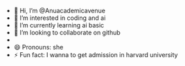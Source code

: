 - 👋 Hi, I’m @Anuacademicavenue
- 👀 I’m interested in coding and ai
- 🌱 I’m currently learning ai basic 
- 💞️ I’m looking to collaborate on github
- 
- 😄 Pronouns: she
- ⚡ Fun fact: I wanna to get admission in harvard university 

<!---
Anuacademicavenue/Anuacademicavenue is a ✨ special ✨ repository because its `README.md` (this file) appears on your GitHub profile.
You can click the Preview link to take a look at your changes.
--->
